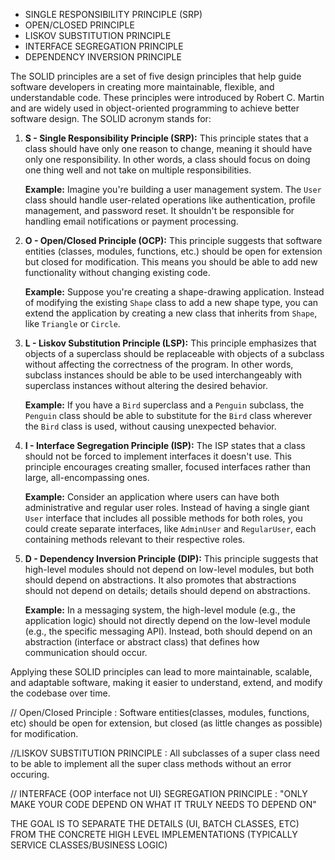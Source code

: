 * SINGLE RESPONSIBILITY PRINCIPLE (SRP)
* OPEN/CLOSED PRINCIPLE
* LISKOV SUBSTITUTION PRINCIPLE
* INTERFACE SEGREGATION PRINCIPLE
* DEPENDENCY INVERSION PRINCIPLE


The SOLID principles are a set of five design principles that help guide software developers in creating more maintainable, flexible, and understandable code. These principles were introduced by Robert C. Martin and are widely used in object-oriented programming to achieve better software design. The SOLID acronym stands for:

1. **S - Single Responsibility Principle (SRP):**
   This principle states that a class should have only one reason to change, meaning it should have only one responsibility. In other words, a class should focus on doing one thing well and not take on multiple responsibilities.

   **Example:**
   Imagine you're building a user management system. The `User` class should handle user-related operations like authentication, profile management, and password reset. It shouldn't be responsible for handling email notifications or payment processing.

2. **O - Open/Closed Principle (OCP):**
   This principle suggests that software entities (classes, modules, functions, etc.) should be open for extension but closed for modification. This means you should be able to add new functionality without changing existing code.

   **Example:**
   Suppose you're creating a shape-drawing application. Instead of modifying the existing `Shape` class to add a new shape type, you can extend the application by creating a new class that inherits from `Shape`, like `Triangle` or `Circle`.

3. **L - Liskov Substitution Principle (LSP):**
   This principle emphasizes that objects of a superclass should be replaceable with objects of a subclass without affecting the correctness of the program. In other words, subclass instances should be able to be used interchangeably with superclass instances without altering the desired behavior.

   **Example:**
   If you have a `Bird` superclass and a `Penguin` subclass, the `Penguin` class should be able to substitute for the `Bird` class wherever the `Bird` class is used, without causing unexpected behavior.

4. **I - Interface Segregation Principle (ISP):**
   The ISP states that a class should not be forced to implement interfaces it doesn't use. This principle encourages creating smaller, focused interfaces rather than large, all-encompassing ones.

   **Example:**
   Consider an application where users can have both administrative and regular user roles. Instead of having a single giant `User` interface that includes all possible methods for both roles, you could create separate interfaces, like `AdminUser` and `RegularUser`, each containing methods relevant to their respective roles.

5. **D - Dependency Inversion Principle (DIP):**
   This principle suggests that high-level modules should not depend on low-level modules, but both should depend on abstractions. It also promotes that abstractions should not depend on details; details should depend on abstractions.

   **Example:**
   In a messaging system, the high-level module (e.g., the application logic) should not directly depend on the low-level module (e.g., the specific messaging API). Instead, both should depend on an abstraction (interface or abstract class) that defines how communication should occur.

Applying these SOLID principles can lead to more maintainable, scalable, and adaptable software, making it easier to understand, extend, and modify the codebase over time.


// Open/Closed Principle : Software entities(classes, modules, functions, etc) should be open for extension, but closed (as little changes as possible) for modification. 



//LISKOV SUBSTITUTION PRINCIPLE : All subclasses of a super class need to be able to implement all the super class methods without an error occuring.


// INTERFACE {OOP interface not UI} SEGREGATION PRINCIPLE : "ONLY MAKE YOUR CODE DEPEND ON WHAT IT TRULY NEEDS TO DEPEND ON"

THE GOAL IS TO SEPARATE THE DETAILS (UI, BATCH CLASSES, ETC) FROM THE CONCRETE HIGH LEVEL IMPLEMENTATIONS (TYPICALLY SERVICE CLASSES/BUSINESS LOGIC)